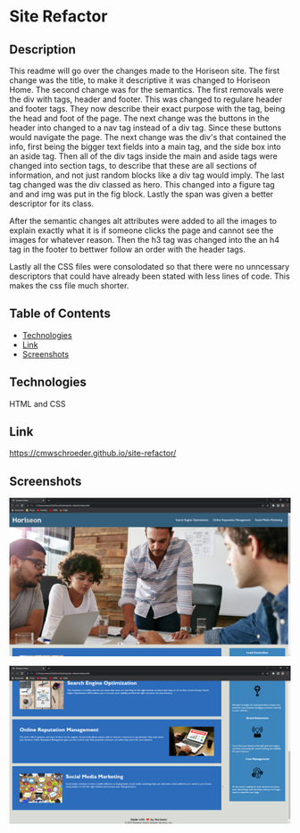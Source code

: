 # Site Refactor

## Description

This readme will go over the changes made to the Horiseon site. The first change was the title,
to make it descriptive it was changed to Horiseon Home. The second change was for the semantics.
The first removals were the div with tags, header and footer. This was changed to regulare header and footer tags. They now describe
their exact purpose with the tag, being the head and foot of the page. The next change was the buttons in the
header into changed to a nav tag instead of a div tag. Since these buttons would navigate the page. The next change was the 
div's that contained the info, first being the bigger text fields into a main tag, and the side box into
an aside tag. Then all of the div tags inside the main and aside tags were changed into section tags, to 
describe that these are all sections of information, and not just random blocks like a div tag would
imply. The last tag changed was the div classed as hero. This changed into a figure tag and and img was put
in the fig block. Lastly the span was given a better descriptor for its class.

After the semantic changes alt attributes were added to all the images to explain exactly what it is if 
someone clicks the page and cannot see the images for whatever reason. Then the h3 tag was changed into the
an h4 tag in the footer to bettwer follow an order with the header tags.

Lastly all the CSS files were consolodated so that there were no unncessary descriptors that could have
already been stated with less lines of code. This makes the css file much shorter.

## Table of Contents

* [Technologies](#technologies)
* [Link](#link)
* [Screenshots](#screenshots)

## Technologies

 HTML and CSS

## Link

https://cmwschroeder.github.io/site-refactor/

## Screenshots

![Top of page](https://github.com/cmwschroeder/site-refactor/blob/main/assets/images/screenshot-one.png?raw=true)

![Bottom of page](https://github.com/cmwschroeder/site-refactor/blob/main/assets/images/screenshot-two.png?raw=true)